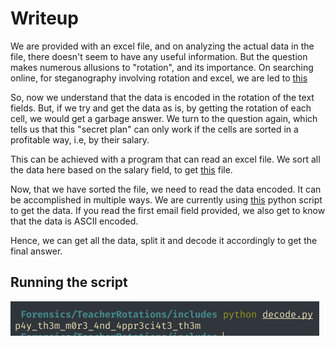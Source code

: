 # Writeup

We are provided with an excel file, and on analyzing the actual data in the file, there doesn't seem to have any useful information. But the question makes numerous allusions to "rotation", and its importance. On searching online, for steganography involving rotation and excel, we are led to [this](https://www.researchgate.net/publication/49942013_Steganography_in_Ms_Excel_Document_using_Text-rotation_Technique)

So, now we understand that the data is encoded in the rotation of the text fields. But, if we try and get the data as is, by getting the rotation of each cell, we would get a garbage answer. We turn to the question again, which tells us that this "secret plan" can only work if the cells are sorted in a profitable way, i.e, by their salary. 

  This can be achieved with a program that can read an excel file. We sort all the data here based on the salary field, to get [this](includes/created.xlsx) file. 

  Now, that we have sorted the file, we need to read the data encoded. It can be accomplished in multiple ways. We are currently using [this](includes/decode.py) python script to get the data. If you read the first email field provided, we also get to know that the data is ASCII encoded.

Hence, we can get all the data, split it and decode it accordingly to get the final answer.

## Running the script
![decode.py run](includes/script_run.png)
